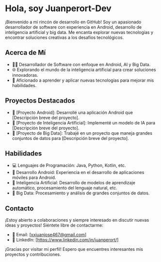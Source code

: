 # Hola, soy Juanperort-Dev

¡Bienvenido a mi rincón de desarrollo en GitHub! Soy un apasionado desarrollador de software con experiencia en Android, desarrollo de inteligencia artificial y big data. Me encanta explorar nuevas tecnologías y encontrar soluciones creativas a los desafíos tecnológicos.

## Acerca de Mí

- 👨‍💻 Desarrollador de Software con enfoque en Android, AI y Big Data.
- 🌐 Explorando el mundo de la inteligencia artificial para crear soluciones innovadoras.
- 🚀 Aficionado a aprender y aplicar nuevas tecnologías para mejorar mis habilidades.

## Proyectos Destacados

- 📱 [Proyecto Android]: Desarrollé una aplicación Android que [Descripción breve del proyecto].
- 🤖 [Proyecto de Inteligencia Artificial]: Implementé un modelo de IA para [Descripción breve del proyecto].
- 💾 [Proyecto de Big Data]: Trabajé en un proyecto que maneja grandes conjuntos de datos para [Descripción breve del proyecto].

## Habilidades

- 💻 Lenguajes de Programación: Java, Python, Kotlin, etc.
- 📱 Desarrollo Android: Experiencia en el desarrollo de aplicaciones móviles para Android.
- 🤖 Inteligencia Artificial: Desarrollo de modelos de aprendizaje automático, procesamiento del lenguaje natural, etc.
- 💾 Big Data: Procesamiento y análisis de grandes conjuntos de datos.

## Contacto

¡Estoy abierto a colaboraciones y siempre interesado en discutir nuevas ideas y proyectos! Siéntete libre de contactarme:

- 📧 Email: [xxjuanjose467@gmail.com]
- 💼 LinkedIn: [https://www.linkedin.com/in/juanperort/]

¡Gracias por visitar mi perfil! Espero que encuentres interesantes mis proyectos y contribuciones.
